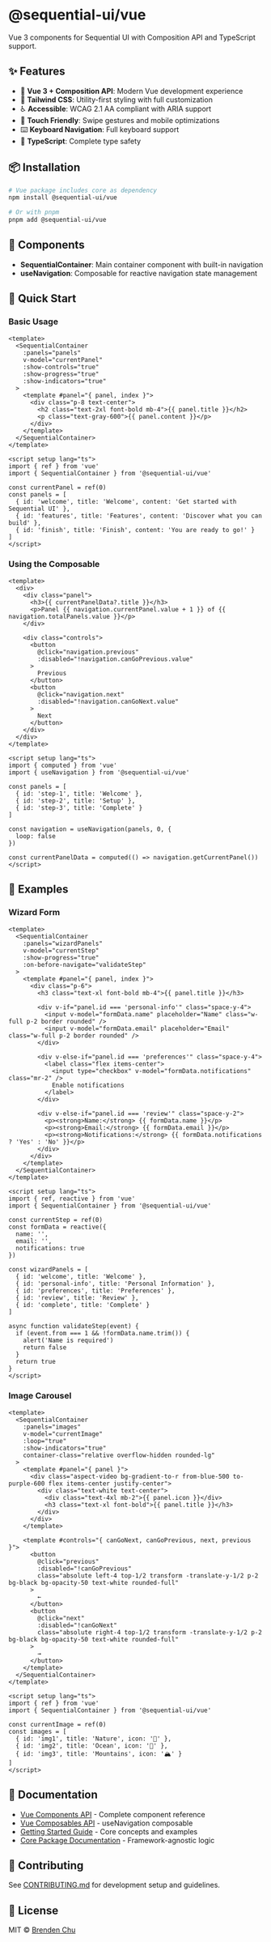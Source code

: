 # @sequential-ui/vue

Vue 3 components for Sequential UI with Composition API and TypeScript support.

## ✨ Features

- 🎯 **Vue 3 + Composition API**: Modern Vue development experience
- 🎨 **Tailwind CSS**: Utility-first styling with full customization
- ♿ **Accessible**: WCAG 2.1 AA compliant with ARIA support
- 📱 **Touch Friendly**: Swipe gestures and mobile optimizations
- ⌨️ **Keyboard Navigation**: Full keyboard support
- 🔧 **TypeScript**: Complete type safety

## 📦 Installation

```bash
# Vue package includes core as dependency
npm install @sequential-ui/vue

# Or with pnpm
pnpm add @sequential-ui/vue
```

## 🎯 Components

- **SequentialContainer**: Main container component with built-in navigation
- **useNavigation**: Composable for reactive navigation state management

## 🚀 Quick Start

### Basic Usage

```vue
<template>
  <SequentialContainer
    :panels="panels"
    v-model="currentPanel"
    :show-controls="true"
    :show-progress="true"
    :show-indicators="true"
  >
    <template #panel="{ panel, index }">
      <div class="p-8 text-center">
        <h2 class="text-2xl font-bold mb-4">{{ panel.title }}</h2>
        <p class="text-gray-600">{{ panel.content }}</p>
      </div>
    </template>
  </SequentialContainer>
</template>

<script setup lang="ts">
import { ref } from 'vue'
import { SequentialContainer } from '@sequential-ui/vue'

const currentPanel = ref(0)
const panels = [
  { id: 'welcome', title: 'Welcome', content: 'Get started with Sequential UI' },
  { id: 'features', title: 'Features', content: 'Discover what you can build' },
  { id: 'finish', title: 'Finish', content: 'You are ready to go!' }
]
</script>
```

### Using the Composable

```vue
<template>
  <div>
    <div class="panel">
      <h3>{{ currentPanelData?.title }}</h3>
      <p>Panel {{ navigation.currentPanel.value + 1 }} of {{ navigation.totalPanels.value }}</p>
    </div>
    
    <div class="controls">
      <button 
        @click="navigation.previous" 
        :disabled="!navigation.canGoPrevious.value"
      >
        Previous
      </button>
      <button 
        @click="navigation.next" 
        :disabled="!navigation.canGoNext.value"
      >
        Next
      </button>
    </div>
  </div>
</template>

<script setup lang="ts">
import { computed } from 'vue'
import { useNavigation } from '@sequential-ui/vue'

const panels = [
  { id: 'step-1', title: 'Welcome' },
  { id: 'step-2', title: 'Setup' },
  { id: 'step-3', title: 'Complete' }
]

const navigation = useNavigation(panels, 0, {
  loop: false
})

const currentPanelData = computed(() => navigation.getCurrentPanel())
</script>
```

## 🎨 Examples

### Wizard Form

```vue
<template>
  <SequentialContainer
    :panels="wizardPanels"
    v-model="currentStep"
    :show-progress="true"
    :on-before-navigate="validateStep"
  >
    <template #panel="{ panel, index }">
      <div class="p-6">
        <h3 class="text-xl font-bold mb-4">{{ panel.title }}</h3>
        
        <div v-if="panel.id === 'personal-info'" class="space-y-4">
          <input v-model="formData.name" placeholder="Name" class="w-full p-2 border rounded" />
          <input v-model="formData.email" placeholder="Email" class="w-full p-2 border rounded" />
        </div>
        
        <div v-else-if="panel.id === 'preferences'" class="space-y-4">
          <label class="flex items-center">
            <input type="checkbox" v-model="formData.notifications" class="mr-2" />
            Enable notifications
          </label>
        </div>
        
        <div v-else-if="panel.id === 'review'" class="space-y-2">
          <p><strong>Name:</strong> {{ formData.name }}</p>
          <p><strong>Email:</strong> {{ formData.email }}</p>
          <p><strong>Notifications:</strong> {{ formData.notifications ? 'Yes' : 'No' }}</p>
        </div>
      </div>
    </template>
  </SequentialContainer>
</template>

<script setup lang="ts">
import { ref, reactive } from 'vue'
import { SequentialContainer } from '@sequential-ui/vue'

const currentStep = ref(0)
const formData = reactive({
  name: '',
  email: '',
  notifications: true
})

const wizardPanels = [
  { id: 'welcome', title: 'Welcome' },
  { id: 'personal-info', title: 'Personal Information' },
  { id: 'preferences', title: 'Preferences' },
  { id: 'review', title: 'Review' },
  { id: 'complete', title: 'Complete' }
]

async function validateStep(event) {
  if (event.from === 1 && !formData.name.trim()) {
    alert('Name is required')
    return false
  }
  return true
}
</script>
```

### Image Carousel

```vue
<template>
  <SequentialContainer
    :panels="images"
    v-model="currentImage"
    :loop="true"
    :show-indicators="true"
    container-class="relative overflow-hidden rounded-lg"
  >
    <template #panel="{ panel }">
      <div class="aspect-video bg-gradient-to-r from-blue-500 to-purple-600 flex items-center justify-center">
        <div class="text-white text-center">
          <div class="text-4xl mb-2">{{ panel.icon }}</div>
          <h3 class="text-xl font-bold">{{ panel.title }}</h3>
        </div>
      </div>
    </template>
    
    <template #controls="{ canGoNext, canGoPrevious, next, previous }">
      <button 
        @click="previous"
        :disabled="!canGoPrevious"
        class="absolute left-4 top-1/2 transform -translate-y-1/2 p-2 bg-black bg-opacity-50 text-white rounded-full"
      >
        ←
      </button>
      <button 
        @click="next"
        :disabled="!canGoNext"
        class="absolute right-4 top-1/2 transform -translate-y-1/2 p-2 bg-black bg-opacity-50 text-white rounded-full"
      >
        →
      </button>
    </template>
  </SequentialContainer>
</template>

<script setup lang="ts">
import { ref } from 'vue'
import { SequentialContainer } from '@sequential-ui/vue'

const currentImage = ref(0)
const images = [
  { id: 'img1', title: 'Nature', icon: '🌲' },
  { id: 'img2', title: 'Ocean', icon: '🌊' },
  { id: 'img3', title: 'Mountains', icon: '🏔️' }
]
</script>
```

## 📖 Documentation

- [Vue Components API](../../docs/api/vue-components.md) - Complete component reference
- [Vue Composables API](../../docs/api/vue-composables.md) - useNavigation composable
- [Getting Started Guide](../../docs/getting-started.md) - Core concepts and examples
- [Core Package Documentation](../core/README.md) - Framework-agnostic logic

## 🤝 Contributing

See [CONTRIBUTING.md](../../CONTRIBUTING.md) for development setup and guidelines.

## 📄 License

MIT © [Brenden Chu](https://github.com/brendenchu)